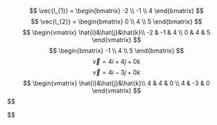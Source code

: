 $$
\vec{l_{1}} = \begin{bmatrix}
-2 \\
-1 \\
4
\end{bmatrix}
$$
$$
\vec{l_{2}} = \begin{bmatrix}
0 \\
4 \\
5 
\end{bmatrix}
$$
$$
\begin{vmatrix}
\hat{i}&\hat{j}&\hat{k}\\
-2 & -1 & 4 \\
0 & 4 & 5
\end{vmatrix}
$$
$$
\begin{bmatrix}
-1 \\
4 \\
5
\end{bmatrix}
$$
$$
\vec{v} = 4i+4j+0k
$$
$$
\vec{v} = 4i-3j+0k
$$
$$
\begin{vmatrix}
\hat{i}&\hat{j}&\hat{k}\\
4 & 4 & 0 \\
4 & -3 & 0
\end{vmatrix}
$$
$$
 
$$